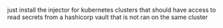 
just install the injector for kubernetes clusters that should have access to read secrets from a hashicorp vault that is not ran on the same cluster
